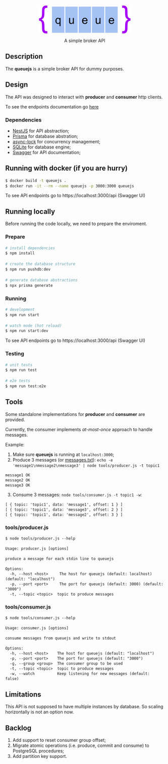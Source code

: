 <p align="center">
  <img src="./images/logo.png" align="center">
</p>

<p align="center">A simple broker API</p>

## Description

The **queuejs** is a simple broker API for dummy purposes.

## Design

The API was designed to interact with **producer** and **consumer** http clients.

To see the endpoints documentation go [here](./docs/endpoints.md)
### Dependencies
- [NestJS](https://nestjs.com) for API abstraction;
- [Prisma](https://www.prisma.io) for database abstration;
- [async-lock](https://www.npmjs.com/package/async-lock) for concurrency management;
- [SQLite](https://www.sqlite.org/index.html) for database engine;
- [Swagger](https://swagger.io) for API documentation;

## Running with docker (if you are hurry)

```bash
$ docker build -t queuejs .
$ docker run -it --rm --name queuejs -p 3000:3000 queuejs
```

To see API endpoints go to https://localhost:3000/api (Swagger UI)

## Running locally

Before running the code locally, we need to prepare the enviroment.

### Prepare

```bash
# install dependencies
$ npm install

# create the database structure
$ npm run pushdb:dev

# generate database abstractions
$ npx prisma generate
```

### Running

```bash
# development
$ npm run start

# watch mode (hot reload)
$ npm run start:dev
```

To see API endpoints go to https://localhost:3000/api (Swagger UI)

### Testing

```bash
# unit tests
$ npm run test

# e2e tests
$ npm run test:e2e
```

## Tools

Some standalone implementations for **producer** and **consumer** are provided.

Currently, the consumer implements *at-most-once* approach to handle messages.

Example:
  1. Make sure **queuejs** is running at `localhost:3000`;
  2. Produce 3 messages (or [messages.txt](./tools/messages.txt?raw=true)): `echo -e 'message1\nmessage2\nmessage3' | node tools/producer.js -t topic1`
  ```
message1 OK
message2 OK
message3 OK
  ```
  3. Consume 3 messages: `node tools/consumer.js -t topic1 -w`:
  ```
[ { topic: 'topic1', data: 'message1', offset: 1 } ]
[ { topic: 'topic1', data: 'message3', offset: 2 } ]
[ { topic: 'topic1', data: 'message2', offset: 3 } ]
  ```

### **tools/producer.js**

```
$ node tools/producer.js --help

Usage: producer.js [options]

produce a message for each stdin line to queuejs

Options:
  -h, --host <host>     The host for queuejs (default: localhost) (default: "localhost")
  -p, --port <port>     The port for queuejs (default: 3000) (default: "3000")
  -t, --topic <topic>  topic to produce messages
```

### **tools/consumer.js**

```
$ node tools/consumer.js --help

Usage: consumer.js [options]

consume messages from queuejs and write to stdout

Options:
  -h, --host <host>    The host for queuejs (default: "localhost")
  -p, --port <port>    The port for queuejs (default: "3000")
  -g, --group <group>  The consumer group to be used
  -t, --topic <topic>  topic to produce messages
  -w, --watch          Keep listening for new messages (default: false)
```

## Limitations

This API is not supposed to have multiple instances by database.
So scaling horizontally is not an option now.

## Backlog

1. Add support to reset consumer group offset;
2. Migrate atomic operations (i.e. produce, commit and consume) to PostgreSQL procedures;
3. Add partition key support.
